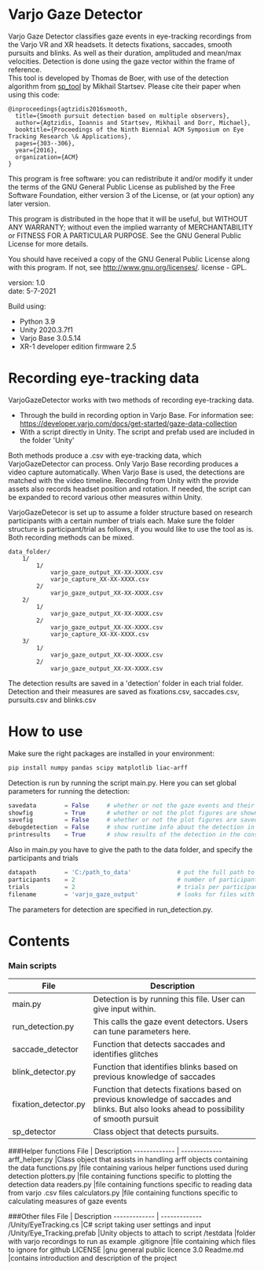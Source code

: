 # Varjo Gaze Detector

Varjo Gaze Detector classifies gaze events in eye-tracking recordings from the Varjo VR and XR headsets. 
It detects fixations, saccades, smooth pursuits and blinks. As well as their duration, amplituded and mean/max velocities.
Detection is done using the gaze vector within the frame of reference.  
This tool is developed by Thomas de Boer, with use of the detection algorithm from [sp_tool](https://github.com/MikhailStartsev/sp_tool) by Mikhail Startsev. Please cite their paper when using this code:

    @inproceedings{agtzidis2016smooth,
      title={Smooth pursuit detection based on multiple observers},
      author={Agtzidis, Ioannis and Startsev, Mikhail and Dorr, Michael},
      booktitle={Proceedings of the Ninth Biennial ACM Symposium on Eye Tracking Research \& Applications},
      pages={303--306},
      year={2016},
      organization={ACM}
    }

This program is free software: you can redistribute it and/or modify
it under the terms of the GNU General Public License as published by
the Free Software Foundation, either version 3 of the License, or
(at your option) any later version.

This program is distributed in the hope that it will be useful,
but WITHOUT ANY WARRANTY; without even the implied warranty of
MERCHANTABILITY or FITNESS FOR A PARTICULAR PURPOSE.  See the
GNU General Public License for more details.

You should have received a copy of the GNU General Public License along with this program. If not, see http://www.gnu.org/licenses/. license - GPL.

version: 1.0 \
date: 5-7-2021

Build using:
 - Python 3.9
 - Unity 2020.3.7f1
 - Varjo Base 3.0.5.14
 - XR-1 developer edition firmware 2.5

# Recording eye-tracking data
VarjoGazeDetector works with two methods of recording eye-tracking data. 
- Through the build in recording option in Varjo Base. For information see: https://developer.varjo.com/docs/get-started/gaze-data-collection
- With a script directly in Unity. The script and prefab used are included in the folder 'Unity'

Both methods produce a .csv with eye-tracking data, which VarjoGazeDetector can process. 
Only Varjo Base recording produces a video capture automatically. 
When Varjo Base is used, the detections are matched with the video timeline.
Recording from Unity with the provide assets also records headset position and rotation. 
If needed, the script can be expanded to record various other measures within Unity.

VarjoGazeDetecor is set up to assume a folder structure based on research participants with a certain number of trials each.
Make sure the folder structure is participant/trial as follows, if you would like to use the tool as is. Both recording methods can be mixed. 

    data_folder/
        1/
            1/
                varjo_gaze_output_XX-XX-XXXX.csv
                varjo_capture_XX-XX-XXXX.csv
            2/
                varjo_gaze_output_XX-XX-XXXX.csv
        2/
            1/
                varjo_gaze_output_XX-XX-XXXX.csv
            2/
                varjo_gaze_output_XX-XX-XXXX.csv
                varjo_capture_XX-XX-XXXX.csv
        3/
            1/
                varjo_gaze_output_XX-XX-XXXX.csv
            2/
                varjo_gaze_output_XX-XX-XXXX.csv

The detection results are saved in a 'detection' folder in each trial folder. 
Detection and their measures are saved as fixations.csv, saccades.csv, pursuits.csv and blinks.csv

# How to use
Make sure the right packages are installed in your environment:
```bash
pip install numpy pandas scipy matplotlib liac-arff 
```

Detection is run by running the script main.py. Here you can set global parameters for running the detection:

```python
savedata        = False     # whether or not the gaze events and their measures are saved in .csv files
showfig         = True      # whether or not the plot figures are shown after detection
savefig         = False     # whether or not the plot figures are saved after detection
debugdetection  = False     # show runtime info about the detection in the console
printresults    = True      # show results of the detection in the console
```
Also in main.py you have to give the path to the data folder, and specify the participants and trials
```python
datapath        = 'C:/path_to_data'             # put the full path to your data here
participants    = 2                             # number of participants
trials          = 2                             # trials per participant
filename        = 'varjo_gaze_output'           # looks for files with this string in the name
```

The parameters for detection are specified in run_detection.py. 

# Contents
### Main scripts

File          | Description
------------- | -------------
main.py		           |Detection is by running this file. User can give input within. 
run_detection.py	   |This calls the gaze event detectors. Users can tune parameters here.
saccade_detector	   | Function that detects saccades and identifies glitches
blink_detector.py	   | Function that identifies blinks based on previous knowledge of saccades
fixation_detector.py   | Function that detects fixations based on previous knowledge of saccades and blinks. But also looks ahead to possibility of smooth pursuit 
sp_detector		       | Class object that detects pursuits.

###Helper functions
File          | Description
------------- | -------------
arff_helper.py		|Class object that assists in handling arff objects containing the data
functions.py		|file containing various helper functions used during detection
plotters.py		    |file containing functions specific to plotting the detection data
readers.py		    |file containing functions specific to reading data from varjo .csv files
calculators.py		|file containing functions specific to calculating measures of gaze events

###Other files
File          | Description
------------- | -------------
/Unity/EyeTracking.cs		|C# script taking user settings and input
/Unity/Eye_Tracking.prefab	|Unity objects to attach to script
/testdata			    	|folder with varjo recordings to run as example
.gitignore				    |file containing which files to ignore for github
LICENSE				        |gnu general public licence 3.0
Readme.md			    	|contains introduction and description of the project